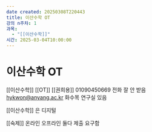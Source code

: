 ```yaml
---
date created: 20250308T220443
title: 이산수학 OT
강의 n주차: 1
과목:
  - "[[이산수학]]"
시간: 2025-03-04T10:00:00
---
```


# 이산수학 OT

[[이산수학]] [[OT]]
[[권희용]] 01090450669 전화 잘 안 받음 hykwon@anyang.ac.kr
화수목 연구실 있음

[[이산수학]] 은 디지털

[[숙제]]
온라인 오프라인 둘다 제출 요구함
